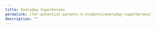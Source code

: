 ```yaml
---
title: Everyday Superheroes
permalink: /for-potential-parents-n-students/everyday-superheroes/
description: ""
---
```

